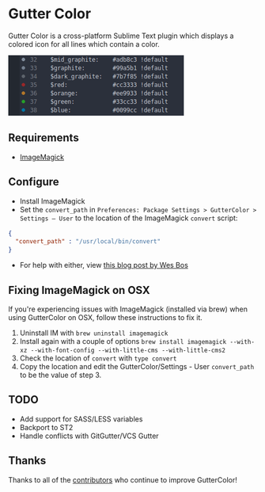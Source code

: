 # Gutter Color

Gutter Color is a cross-platform Sublime Text plugin which displays a colored icon for all lines which contain a color.

![GutterColor](screenshot.png)

## Requirements

* [ImageMagick](http://www.imagemagick.org/)

## Configure

* Install ImageMagick
* Set the `convert_path` in `Preferences: Package Settings > GutterColor > Settings – User` to the location of the ImageMagick `convert` script:

```json
{
  "convert_path" : "/usr/local/bin/convert"
}
```
* For help with either, view [this blog post by Wes Bos](http://wesbos.com/css-gutter-color-sublime-text/)

## Fixing ImageMagick on OSX
If you're experiencing issues with ImageMagick (installed via brew) when using GutterColor on OSX, follow these instructions to fix it.

1. Uninstall IM with `brew uninstall imagemagick`
2. Install again with a couple of options `brew install imagemagick --with-xz --with-font-config --with-little-cms --with-little-cms2`
3. Check the location of `convert` with `type convert`
4. Copy the location and edit the GutterColor/Settings - User `convert_path` to be the value of step 3.

## TODO

* Add support for SASS/LESS variables
* Backport to ST2
* Handle conflicts with GitGutter/VCS Gutter

## Thanks
Thanks to all of the [contributors](https://github.com/ggordan/GutterColor/graphs/contributors) who continue to improve GutterColor!
